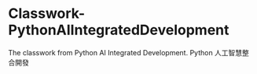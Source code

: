 # Classwork-PythonAIIntegratedDevelopment
The classwork from Python AI Integrated Development.
Python 人工智慧整合開發
